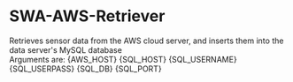 # SWA-AWS-Retriever
Retrieves sensor data from the AWS cloud server, and inserts them into the data server's MySQL database  
Arguments are: {AWS_HOST} {SQL_HOST} {SQL_USERNAME} {SQL_USERPASS} {SQL_DB} {SQL_PORT}

